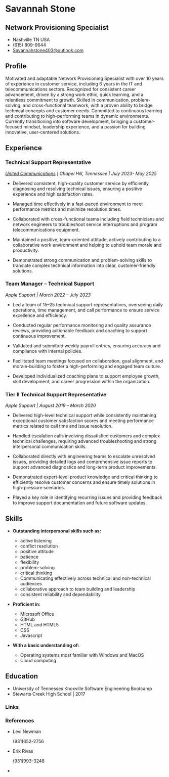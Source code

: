 # Savannah Stone

## **Network Provisioning Specialist** 
- Nashville TN USA
- (615) 809-9644
- Savannahstone403@outlook.com

## Profile

Motivated and adaptable Network Provisioning Specialist with over 10 years of experience in customer service, including 6 years in the IT and telecommunications sectors. Recognized for consistent career advancement, driven by a strong work ethic, quick learning, and a relentless commitment to growth. Skilled in communication, problem-solving, and cross-functional teamwork, with a proven ability to bridge technical concepts and customer needs. Committed to continuous learning and contributing to high-performing teams in dynamic environments. Currently transitioning into software development, bringing a customer-focused mindset, leadership experience, and a passion for building innovative, user-centered solutions.

## Experience 

### **Technical Support Representative**

_[United Communications](https://united.net/internet-residential/fiber-internet?gad_source=1&gad_campaignid=21081469909) | Chapel Hill, Tennessee | July 2023- May 2025_

  - Delivered consistent, high-quality customer service by efficiently diagnosing and resolving technical issues, ensuring a positive experience and high satisfaction rates.

  - Managed time effectively in a fast-paced environment to meet performance metrics and minimize resolution times.

  - Collaborated with cross-functional teams including field technicians and network engineers to troubleshoot service interruptions and program telecommunications equipment.

  - Maintained a positive, team-oriented attitude, actively contributing to a collaborative work environment and helping to uphold team morale and productivity.

  - Demonstrated strong communication and problem-solving skills to translate complex technical information into clear, customer-friendly solutions.

### **Team Manager – Technical Support**

_Apple Support | March 2022 – July 2023_

  - Led a team of 15–25 technical support representatives, overseeing daily operations, time management, and call performance to ensure service excellence and efficiency.

  - Conducted regular performance monitoring and quality assurance reviews, providing actionable feedback and coaching to support continuous improvement.

  - Validated and submitted weekly payroll entries, ensuring accuracy and compliance with internal policies.

  - Facilitated team meetings focused on collaboration, goal alignment, and morale-building to foster a high-performing and engaged team culture.

  - Developed individualized coaching plans to support employee growth, skill development, and career progression within the organization.


### **Tier II Technical Support Representative**

_Apple Support | August 2019 – March 2020_

  - Delivered high-level technical support while consistently maintaining exceptional customer satisfaction scores and meeting performance metrics related to call time and issue resolution.

  - Handled escalation calls involving dissatisfied customers and complex technical challenges, requiring advanced troubleshooting and strong interpersonal communication skills.

  - Collaborated directly with engineering teams to escalate unresolved issues, providing detailed logs and comprehensive issue reports to support advanced diagnostics and long-term product improvements.

  - Demonstrated expert-level product knowledge and critical thinking to efficiently resolve customer concerns and ensure timely solutions in high-pressure scenarios.

  - Played a key role in identifying recurring issues and providing feedback to improve support documentation and future software updates.


## Skills 

 -  **Outstanding interpersonal skills such as:**
       - active listening
       - conflict resolution
       - positive attitude
       - patience
       - flexibility
       -  problem-solving
       - critical thinking
       - Communicating effectively across technical and non-technical audiences
       - collaborative approach to team building and leadership
       - consistent reliability and dependability
         
- **Proficient in:**
     - Microsoft Office
     - GitHub
     - HTML and HTML5
     - CSS
     - Javascript
      
- **With a basic understanding of:**
     - Operating systems most familiar with Windows and MacOS
     - Cloud computing 
   
## Education
- University of Tennesses Knoxville Software Engineering Bootcamp
- Stewarts Creek High School | 2017

  
### Links
### References
- Levi Newman

  (931)652-2756
  
- Erik Rivas
 
  (931)993-3248
- 



[website]: https://www.microsoft.com
<!--
**Smiley403/Smiley403** is a ✨ _special_ ✨ repository because its `README.md` (this file) appears on your GitHub profile.

Here are some ideas to get you started:

- 🔭 I’m currently working on ...
- 🌱 I’m currently learning ...
- 👯 I’m looking to collaborate on ...
- 🤔 I’m looking for help with ...
- 💬 Ask me about ...
- 📫 How to reach me: ...
- 😄 Pronouns: ...
- ⚡ Fun fact: ...
-->
